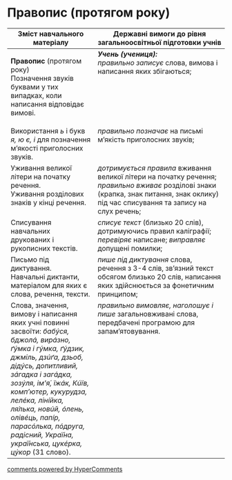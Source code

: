 <div id="hypercomments_widget" class="js-hypercomments-widget invisible"></div>

# Правопис (протягом року)

<table>
  <tr>
    <td width="40%" align="center"><b>Зміст навчального матеріалу</b></td>
    <td width="60%" align="center"><b>Державні вимоги до рівня загальноосвітньої підготовки учнів</b></td>
  </tr>
<tbody>
  <tr>
    <td width="40%" style="vertical-align:top !important;">
    <p><b>Правопис</b> (протягом року)<br>
Позначення звуків буквами у тих випадках, коли написання відповідає вимові.</td>
    <td width="60%" style="vertical-align:top !important;">
<i><b>Учень (учениця):</b></i><br>
<i>правильно записує</i> слова, вимова і написання яких збігаються;</td>
  </tr>
  <tr>
    <td width="40%" style="vertical-align:top !important;">
Використання <i>ь</i> і букв <i>я, ю є, і</i> для позначення м’якості приголосних звуків.</td>
    <td width="60%" style="vertical-align:top !important;">
<i>правильно позначає</i> на письмі м’якість приголосних звуків;</td>
  </tr>
  <tr>
    <td width="40%" style="vertical-align:top !important;">
Уживання великої літери на початку речення.<br>
Уживання розділових знаків у кінці речення.<br></td>
    <td width="60%" style="vertical-align:top !important;">
<i>дотримується правила</i> вживання великої літери на початку речення;<br>
<i>правильно вживає</i> розділові знаки (крапка, знак питання, знак оклику) під час списування та запису на слух речень;<br></td>
  </tr>
  <tr>
    <td width="40%" style="vertical-align:top !important;">
Списування навчальних друкованих і рукописних текстів.</td>
    <td width="60%" style="vertical-align:top !important;">
<i>списує текст</i> (близько 20 слів), дотримуючись правил каліграфії; <i>перевіряє</i> написане; <i>виправляє</i> допущені помилки;</td>
  </tr>
  <tr>
    <td width="40%" style="vertical-align:top !important;">
Письмо під диктування.<br>
Навчальні диктанти, матеріалом для яких  є слова, речення, тексти.<br></td>
    <td width="60%" style="vertical-align:top !important;">
<i>пише під диктування</i> слова, речення з 3-4 слів, зв’язний текст обсягом близько 20 слів, написання яких здійснюється за фонетичним принципом; </td>
  </tr>
  <tr>
    <td width="40%" style="vertical-align:top !important;">
Слова, значення, вимову і написання яких учні повинні засвоїти: <i>бабýся, бджолá, вирáзно, ґýмка і гýмка, ґýдзик, джміль, дзúґа, дзьоб, дідýсь, допитливий, зáгадка і загáдка, зозýля, ім'я́, їжáк, Кúїв, комп’ютер, кукурудза, лелéка, лінíйка, ля́лька, новúй, óлень, олівéць, папíр, парасóлька, пóдруга, радісний, Украї́на, украї́нська, цукéрка, цýкор</i> (31 слово).</td>
    <td width="60%" style="vertical-align:top !important;">
<i>правильно вимовляє, наголошує і пише</i> загальновживані слова, передбачені програмою для запам’ятовування.</td>
  </tr>
</tbody>
</table>

<div class="js-hypercomments-container">
<a href="http://hypercomments.com" class="hc-link" title="comments widget">comments powered by HyperComments</a>
</div>